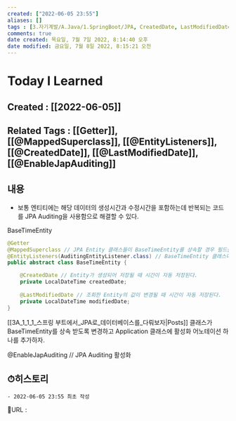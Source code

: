```yaml
---
created: ["2022-06-05 23:55"]
aliases: []
tags : [3.자기계발/A.Java/1.SpringBoot/JPA, CreatedDate, LastModifiedDate, MappedSuperclass]
comments: true
date created: 목요일, 7월 7일 2022, 8:14:40 오후
date modified: 금요일, 7월 8일 2022, 8:15:21 오전
---
```


# Today I Learned
## Created : [[2022-06-05]]
## Related Tags : [[Getter]], [[@MappedSuperclass]], [[@EntityListeners]], [[@CreatedDate]], [[@LastModifiedDate]], [[@EnableJapAuditing]]
## 내용
- 보통 엔티티에는 해당 데이터의 생성시간과 수정시간을 포함하는데 반복되는 코드를 JPA Auditing을 사용함으로 해결할 수 있다.

BaseTimeEntity 
```Java
@Getter
@MappedSuperclass // JPA Entity 클래스들이 BaseTimeEntity를 상속할 경우 필드들도 칼럼으로 인식하도록 한다.
@EntityListeners(AuditingEntityListener.class) // BaseTimeEntity 클래스에 Auditing 기능을 포함시킨다.
public abstract class BaseTimeEntity {

	@CreatedDate // Entity가 생성되어 저장될 때 시간이 자동 저장된다.
	private LocalDateTime createdDate;
	
	@LastModifiedDate // 조회한 Entity의 값이 변경될 때 시간이 자동 저장된다.
	private LocalDateTime modifiedDate;
}
```

[[3A_1_1_1_스프링 부트에서_JPA로_데이터베이스를_다뤄보자|Posts]] 클래스가 BaseTimeEntity를 상속 받도록 변경하고 Application 클래스에 활성화 어노테이션 하나를 추가하자.

@EnableJapAuditing // JPA Auditing 활성화

## ⏱히스토리
	- 2022-06-05 23:55 최초 작성


📙URL :